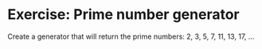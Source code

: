 # Exercise: Prime number generator

Create a generator that will return the prime numbers:
2, 3, 5, 7, 11, 13, 17, ...



